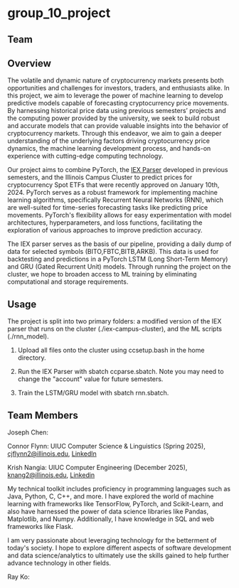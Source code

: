 # group_10_project

## Team

## Overview

The volatile and dynamic nature of cryptocurrency markets presents both opportunities and challenges for investors, traders, and enthusiasts alike. In this project, we aim to leverage the power of machine learning to develop predictive models capable of forecasting cryptocurrency price movements. By harnessing historical price data using previous semesters’ projects and the computing power provided by the university, we seek to build robust and accurate models that can provide valuable insights into the behavior of cryptocurrency markets. Through this endeavor, we aim to gain a deeper understanding of the underlying factors driving cryptocurrency price dynamics, the machine learning development process, and hands-on experience with cutting-edge computing technology.

Our project aims to combine PyTorch, the [IEX Parser](https://gitlab.engr.illinois.edu/ie421_high_frequency_trading_spring_2024/iex-downloader-parser) developed in previous semesters, and the Illinois Campus Cluster to predict prices for cryptocurrency Spot ETFs that were recently approved on January 10th, 2024. PyTorch serves as a robust framework for implementing machine learning algorithms, specifically Recurrent Neural Networks (RNN), which are well-suited for time-series forecasting tasks like predicting price movements. PyTorch's flexibility allows for easy experimentation with model architectures, hyperparameters, and loss functions, facilitating the exploration of various approaches to improve prediction accuracy.

The IEX parser serves as the basis of our pipeline, providing a daily dump of data for selected symbols (BITO,FBTC,BITB,ARKB). This data is used for backtesting and predictions in a PyTorch LSTM (Long Short-Term Memory) and GRU (Gated Recurrent Unit) models. Through running the project on the cluster, we hope to broaden access to ML training by eliminating computational and storage requirements.

## Usage

The project is split into two primary folders: a modified version of the IEX parser that runs on the cluster (./iex-campus-cluster), and the ML scripts (./rnn_model).

1) Upload all files onto the cluster using ccsetup.bash in the home directory.

2) Run the IEX Parser with sbatch ccparse.sbatch. Note you may need to change the "account" value for future semesters.

3) Train the LSTM/GRU model with sbatch rnn.sbatch.

## Team Members

Joseph Chen:

Connor Flynn: UIUC Computer Science & Linguistics (Spring 2025), cjflynn2@illinois.edu, [LinkedIn](https://www.linkedin.com/in/connor-flynn-253960228/) 

Krish Nangia: UIUC Computer Engineering (December 2025), knang2@illinois.edu, [Linkedin](https://www.linkedin.com/in/krish-nangia-uiuc)

My technical toolkit includes proficiency in programming languages such as Java, Python, C, C++, and more. I have explored the world of machine learning with frameworks like TensorFlow, PyTorch, and Scikit-Learn, and also have harnessed the power of data science libraries like Pandas, Matplotlib, and Numpy. Additionally, I have knowledge in SQL and web frameworks like Flask. 

​I am very passionate about leveraging technology for the betterment of today's society. I hope to explore different aspects of software development and data science/analytics to ultimately use the skills gained to help further advance technology in other fields.

Ray Ko:
